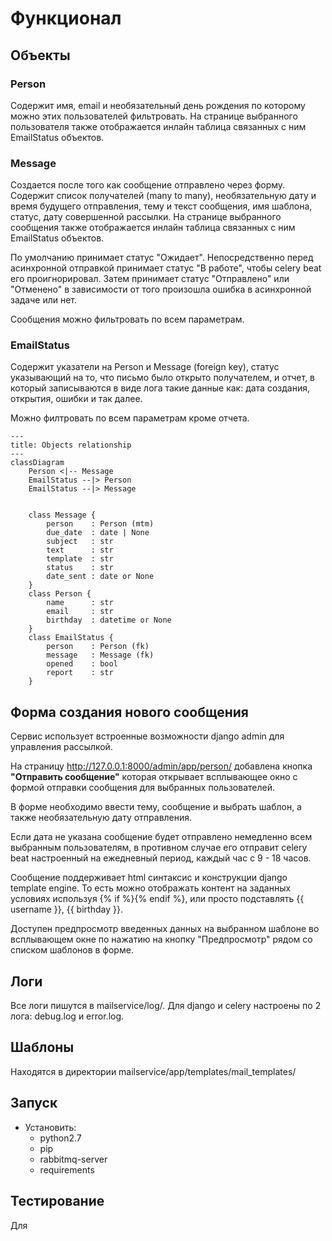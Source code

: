 # Функционал

## Объекты

### Person
Содержит имя, email и необязательный день рождения по которому можно этих пользователей фильтровать. На странице выбранного пользователя также отображается инлайн таблица связанных с ним EmailStatus объектов.

### Message
Создается после того как сообщение отправлено через форму. Содержит список получателей (many to many), необязательную дату и время будущего отправления, тему и текст сообщения, имя шаблона, cтатус, дату совершенной рассылки. На странице выбранного сообщения также отображается инлайн таблица связанных с ним EmailStatus объектов. 

По умолчанию принимает статус "Ожидает". Непосредственно перед асинхронной отправкой принимает статус "В работе", чтобы celery beat его проигнорировал. Затем принимает статус "Отправлено" или "Отменено" в зависимости от того произошла ошибка в асинхронной задаче или нет. 

Сообщения можно фильтровать по всем параметрам.

### EmailStatus
Содержит указатели на Person и Message (foreign key), статус указывающий на то, что письмо было открыто получателем, и отчет, в который записываются в виде лога такие данные как: дата создания, открытия, ошибки и так далее.

Можно филтровать по всем параметрам кроме отчета.

```mermaid
---
title: Objects relationship
---
classDiagram
    Person <|-- Message
    EmailStatus --|> Person
    EmailStatus --|> Message
    

    class Message {
        person    : Person (mtm)
        due_date  : date | None
        subject   : str         
        text      : str         
        template  : str         
        status    : str         
        date_sent : date or None
    }
    class Person {
        name      : str
        email     : str
        birthday  : datetime or None
    }
    class EmailStatus {
        person    : Person (fk)
        message   : Message (fk)
        opened    : bool
        report    : str
    }
```


## Форма создания нового сообщения
Сервис использует встроенные возможности django admin для управления рассылкой.

На страницу http://127.0.0.1:8000/admin/app/person/ добавлена кнопка __"Отправить сообщение"__ которая открывает всплывающее окно с формой отправки сообщения для выбранных пользователей. 

В форме необходимо ввести тему, сообщение и выбрать шаблон, а также необязательную дату отправления.

Если дата не указана сообщение будет отправлено немедленно всем выбранным пользователям, в противном случае его отправит celery beat настроенный на ежедневный период, каждый час с 9 - 18 часов.

Сообщение поддерживает html синтаксис и конструкции django template engine. То есть можно отображать контент на заданных условиях используя {% if %}{% endif %}, или просто подставлять {{ username }}, {{ birthday }}.

Доступен предпросмотр введенных данных на выбранном шаблоне во всплывающем окне по нажатию на кнопку "Предпросмотр" рядом со списком шаблонов в форме.

## Логи
Все логи пишутся в mailservice/log/. Для django и celery настроены по 2 лога: debug.log и error.log.

## Шаблоны
Находятся в директории mailservice/app/templates/mail_templates/

## Запуск
- Установить:
    - python2.7
    - pip
    - rabbitmq-server
    - requirements


## Тестирование
Для 